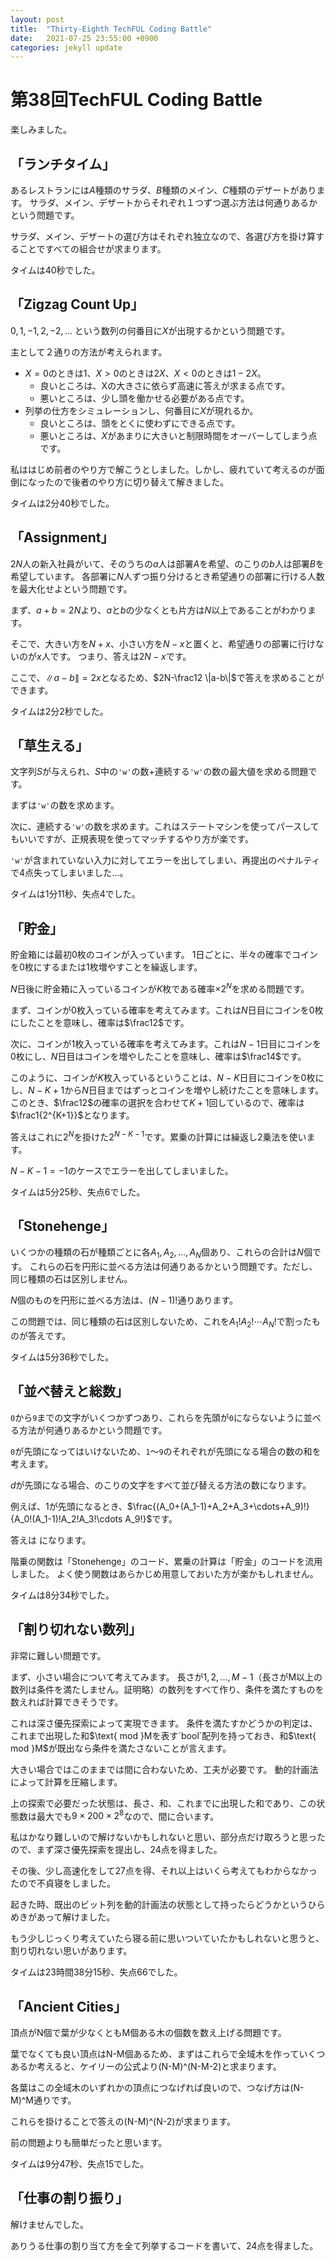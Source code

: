 ```yaml
---
layout: post
title:  "Thirty-Eighth TechFUL Coding Battle"
date:   2021-07-25 23:55:00 +0900
categories: jekyll update
---
```


# 第38回TechFUL Coding Battle

楽しみました。

## 「ランチタイム」
あるレストランには$A$種類のサラダ、$B$種類のメイン、$C$種類のデザートがあります。
サラダ、メイン、デザートからそれぞれ１つずつ選ぶ方法は何通りあるかという問題です。

サラダ、メイン、デザートの選び方はそれぞれ独立なので、各選び方を掛け算することですべての組合せが求まります。

タイムは40秒でした。

## 「Zigzag Count Up」
$0, 1, -1, 2, -2, \ldots$ という数列の何番目に$X$が出現するかという問題です。

主として２通りの方法が考えられます。

- $X=0$のときは$1$、$X>0$のときは$2X$、$X<0$のときは$1-2X$。
  - 良いところは、Xの大きさに依らず高速に答えが求まる点です。
  - 悪いところは、少し頭を働かせる必要がある点です。
- 列挙の仕方をシミュレーションし、何番目に$X$が現れるか。
  - 良いところは、頭をとくに使わずにできる点です。
  - 悪いところは、$X$があまりに大きいと制限時間をオーバーしてしまう点です。

私ははじめ前者のやり方で解こうとしました。しかし、疲れていて考えるのが面倒になったので後者のやり方に切り替えて解きました。

タイムは2分40秒でした。

## 「Assignment」
$2N$人の新入社員がいて、そのうちの$a$人は部署$A$を希望、のこりの$b$人は部署$B$を希望しています。
各部署に$N$人ずつ振り分けるとき希望通りの部署に行ける人数を最大化せよという問題です。

まず、$a+b=2N$より、$a$と$b$の少なくとも片方は$N$以上であることがわかります。

そこで、大きい方を$N+x$、小さい方を$N-x$と置くと、希望通りの部署に行けないのが$x$人です。
つまり、答えは$2N-x$です。

ここで、$\|a-b\|=2x$となるため、$2N-\frac12 \|a-b\|$で答えを求めることができます。

タイムは2分2秒でした。

## 「草生える」
文字列$S$が与えられ、$S$中の`'w'`の数+連続する`'w'`の数の最大値を求める問題です。

まずは`'w'`の数を求めます。

次に、連続する`'w'`の数を求めます。これはステートマシンを使ってパースしてもいいですが、正規表現を使ってマッチするやり方が楽です。

`'w'`が含まれていない入力に対してエラーを出してしまい、再提出のペナルティで4点失ってしまいました…。

タイムは1分11秒、失点4でした。

## 「貯金」
貯金箱には最初$0$枚のコインが入っています。
$1$日ごとに、半々の確率でコインを$0$枚にするまたは$1$枚増やすことを繰返します。

$N$日後に貯金箱に入っているコインが$K$枚である確率$×2^N$を求める問題です。

まず、コインが$0$枚入っている確率を考えてみます。これは$N$日目にコインを$0$枚にしたことを意味し、確率は$\frac12$です。

次に、コインが$1$枚入っている確率を考えてみます。これは$N-1$日目にコインを$0$枚にし、$N$日目はコインを増やしたことを意味し、確率は$\frac14$です。

このように、コインが$K$枚入っているということは、$N-K$日目にコインを$0$枚にし、$N-K+1$から$N$日目まではずっとコインを増やし続けたことを意味します。
このとき、$\frac12$の確率の選択を合わせて$K+1$回しているので、確率は$\frac1{2^{K+1}}$となります。

答えはこれに$2^N$を掛けた$2^{N-K-1}$です。累乗の計算には繰返し2乗法を使います。

$N-K-1=-1$のケースでエラーを出してしまいました。

タイムは5分25秒、失点6でした。

## 「Stonehenge」
いくつかの種類の石が種類ごとに各$A_1, A_2, \ldots, A_N$個あり、これらの合計は$N$個です。
これらの石を円形に並べる方法は何通りあるかという問題です。ただし、同じ種類の石は区別しません。

$N$個のものを円形に並べる方法は、$(N-1)!$通りあります。

この問題では、同じ種類の石は区別しないため、これを$A_1! A_2! \cdots A_N!$で割ったものが答えです。

タイムは5分36秒でした。

## 「並べ替えと総数」
`0`から`9`までの文字がいくつかずつあり、これらを先頭が`0`にならないように並べる方法が何通りあるかという問題です。

`0`が先頭になってはいけないため、`1`〜`9`のそれぞれが先頭になる場合の数の和を考えます。

$d$が先頭になる場合、のこりの文字をすべて並び替える方法の数になります。

例えば、1が先頭になるとき、$\frac{(A_0+(A_1-1)+A_2+A_3+\cdots+A_9)!}{A_0!(A_1-1)!A_2!A_3!\cdots A_9!}$です。

答えは <math>\sum_{d \ne 0} \frac{((A_d - 1) + \sum_{e \ne d} A_e)!}{(A_d - 1)! \prod_{e \ne d} A_e!}</math>になります。

階乗の関数は「Stonehenge」のコード、累乗の計算は「貯金」のコードを流用しました。
よく使う関数はあらかじめ用意しておいた方が楽かもしれません。

タイムは8分34秒でした。

## 「割り切れない数列」
非常に難しい問題です。

まず、小さい場合について考えてみます。
長さが$1, 2, ..., M-1$（長さがM以上の数列は条件を満たしません。証明略）の数列をすべて作り、条件を満たすものを数えれば計算できそうです。

これは深さ優先探索によって実現できます。
条件を満たすかどうかの判定は、これまで出現した和$\text{ mod }Mを表す`bool`配列を持っておき、和$\text{ mod }M$が既出なら条件を満たさないことが言えます。

大きい場合ではこのままでは間に合わないため、工夫が必要です。
動的計画法によって計算を圧縮します。

上の探索で必要だった状態は、長さ、和、これまでに出現した和であり、この状態数は最大でも$9×200×2^8$なので、間に合います。

私はかなり難しいので解けないかもしれないと思い、部分点だけ取ろうと思ったので、まず深さ優先探索を提出し、24点を得ました。

その後、少し高速化をして27点を得、それ以上はいくら考えてもわからなかったので不貞寝をしました。

起きた時、既出のビット列を動的計画法の状態として持ったらどうかというひらめきがあって解けました。

もう少しじっくり考えていたら寝る前に思いついていたかもしれないと思うと、割り切れない思いがあります。

タイムは23時間38分15秒、失点66でした。

## 「Ancient Cities」
頂点がN個で葉が少なくともM個ある木の個数を数え上げる問題です。

葉でなくても良い頂点はN-M個あるため、まずはこれらで全域木を作っていくつあるか考えると、ケイリーの公式より(N-M)^(N-M-2)と求まります。

各葉はこの全域木のいずれかの頂点につなげれば良いので、つなげ方は(N-M)^M通りです。

これらを掛けることで答えの(N-M)^(N-2)が求まります。

前の問題よりも簡単だったと思います。

タイムは9分47秒、失点15でした。

## 「仕事の割り振り」
解けませんでした。

ありうる仕事の割り当て方を全て列挙するコードを書いて、24点を得ました。